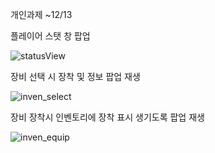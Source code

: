 개인과제 ~12/13

플레이어 스탯 창 팝업 

![statusView](https://github.com/Noname136-rpg/Unity_skilled/assets/71596977/2460330d-3ac9-437c-80d4-3cef7d35439a)

장비 선택 시 장착 및 정보 팝업 재생

![inven_select](https://github.com/Noname136-rpg/Unity_skilled/assets/71596977/b113cded-0ec6-4b04-ad27-6a14cf221450)

장비 장착시 인벤토리에 장착 표시 생기도록 팝업 재생

![inven_equip](https://github.com/Noname136-rpg/Unity_skilled/assets/71596977/3408fc25-6387-42f3-9b90-0ac63bc4a6f6)
